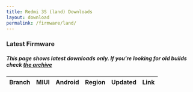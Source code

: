 ```yaml
---
title: Redmi 3S (land) Downloads
layout: download
permalink: /firmware/land/
---
```


### Latest Firmware
##### This page shows latest downloads only. If you're looking for old builds check [the archive](/archive/firmware/land/)


<div class="table-responsive-md">
<table id="firmware" class="compact table table-striped table-hover table-sm">
    <thead class="thead-dark">
        <tr>
            <th>Branch</th>
            <th>MIUI</th>
            <th>Android</th>
            <th>Region</th>
            <th>Updated</th>
            <th>Link</th>
        </tr>
    </thead>
    <script>loadFirmwareDownloads('land', 'latest')</script>
</table>
</div>
